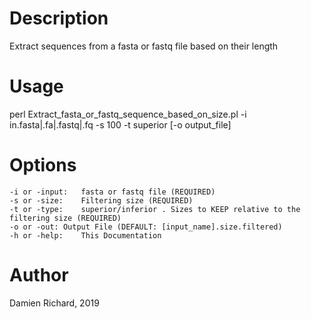 # Description
Extract sequences from a fasta or fastq file based on their length

# Usage
perl Extract_fasta_or_fastq_sequence_based_on_size.pl -i in.fasta|.fa|.fastq|.fq -s 100 -t superior [-o output_file]

# Options
    -i or -input:	fasta or fastq file	(REQUIRED)
	-s or -size:	Filtering size (REQUIRED)
	-t or -type:	superior/inferior . Sizes to KEEP relative to the filtering size (REQUIRED)
	-o or -out:	Output File	(DEFAULT: [input_name].size.filtered)
	-h or -help:	This Documentation
  
# Author
Damien Richard, 2019
  
